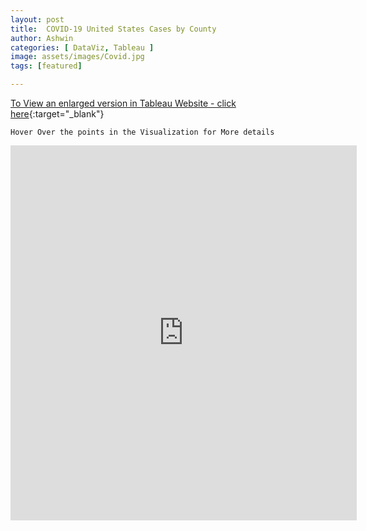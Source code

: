 ```yaml
---
layout: post
title:  COVID-19 United States Cases by County
author: Ashwin
categories: [ DataViz, Tableau ]
image: assets/images/Covid.jpg
tags: [featured]

---
```

[To View an enlarged version in Tableau Website - click here](https://public.tableau.com/views/COVID-19UnitedStates_15931415348220/Dashboard1?:language=en-GB&:display_count=y&:origin=viz_share_link){:target="_blank"}

```
Hover Over the points in the Visualization for More details 
```

<iframe seamless frameborder="0" src="https://public.tableau.com/views/COVID-19UnitedStates_15931415348220/Dashboard1?:language=en-GB&:display_count=y&:origin=viz_share_link&:showVizHome=no" width = '110%' height = '600'></iframe>
